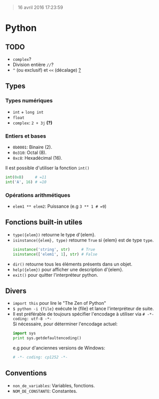 > 16 avril 2016 17:23:59

# Python

## TODO

- `complex`?
- Division entière `//`?
- `^` (ou exclusif) et `<<` (décalage) [?](file:///home/k-bag/T%C3%A9l%C3%A9chargements/Torrents%20DL/Formations%20&%20cie/Mooc_Python_inria_s01et02/semaine02/2%20Les%20types%20de%20base/Complement-entiers-bit-a-bit.html)


## Types

### Types numériques

- `int` + `long int`
- `float`
- `complex`: `2 + 3j` **(?)**

### Entiers et bases

- `0b0001`: Binaire (2).
- `0o310`: Octal (8).
- `0xc8`: Hexadécimal (16).

Il est possible d'utiliser la fonction `int()`
  ```python
  int(0xB)     # =11
  int('A', 16) # =10
  ```

### Opérations arithmétiques

- `elem1 ** elem2`: Puissance (e.g `3 ** 1 # =9`)

## Fonctions built-in utiles

- `type({elem})` retourne le type d'{elem}.
- `isinstance({elem}, type)` retourne `True` si {elem} est de type `type`.
  ```python
  isinstance('string', str)     # True
  isinstance(['elem1', 1], str) # False
  ```
- `dir()` retourne tous les éléments présents dans un objet.
- `help({elem})` pour afficher une description d'{elem}.
- `exit()` pour quitter l'interpréteur python.

## Divers

- `import this` pour lire le "The Zen of Python"
- `$ python -i {file}` exécute le {file} et lance l'interpréteur de suite.
- Il est préférable de toujours spécifier l'encodage à utiliser via `# -*- coding: utf-8 -*-`  
  Si nécessaire, pour déterminer l'encodage actuel:
    ```python
    import sys
    print sys.getdefaultencoding()
    ```
  e.g pour d'anciennes versions de Windows:
    ```python
    # -*- coding: cp1252 -*-
    ```

## Conventions

- `non_de_variables`: Variables, fonctions.
- `NOM_DE_CONSTANTE`: Constantes.
